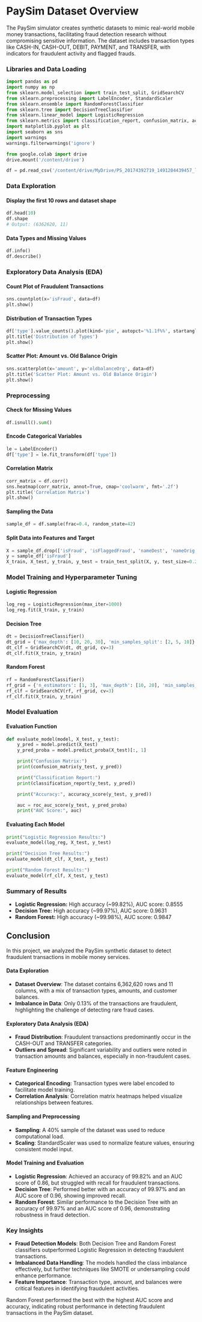 
# PaySim Dataset Overview
The PaySim simulator creates synthetic datasets to mimic real-world mobile money transactions, facilitating fraud detection research without compromising sensitive information. The dataset includes transaction types like CASH-IN, CASH-OUT, DEBIT, PAYMENT, and TRANSFER, with indicators for fraudulent activity and flagged frauds.

### Libraries and Data Loading
```python
import pandas as pd
import numpy as np
from sklearn.model_selection import train_test_split, GridSearchCV
from sklearn.preprocessing import LabelEncoder, StandardScaler
from sklearn.ensemble import RandomForestClassifier
from sklearn.tree import DecisionTreeClassifier
from sklearn.linear_model import LogisticRegression
from sklearn.metrics import classification_report, confusion_matrix, accuracy_score, roc_auc_score
import matplotlib.pyplot as plt
import seaborn as sns
import warnings
warnings.filterwarnings('ignore')

from google.colab import drive
drive.mount('/content/drive')

df = pd.read_csv('/content/drive/MyDrive/PS_20174392719_1491204439457_log.csv')
```

### Data Exploration
#### Display the first 10 rows and dataset shape
```python
df.head(10)
df.shape
# Output: (6362620, 11)
```

#### Data Types and Missing Values
```python
df.info()
df.describe()
```

### Exploratory Data Analysis (EDA)
#### Count Plot of Fraudulent Transactions
```python
sns.countplot(x='isFraud', data=df)
plt.show()
```

#### Distribution of Transaction Types
```python
df['type'].value_counts().plot(kind='pie', autopct='%1.1f%%', startangle=90)
plt.title('Distribution of Types')
plt.show()
```

#### Scatter Plot: Amount vs. Old Balance Origin
```python
sns.scatterplot(x='amount', y='oldbalanceOrg', data=df)
plt.title('Scatter Plot: Amount vs. Old Balance Origin')
plt.show()
```

### Preprocessing
#### Check for Missing Values
```python
df.isnull().sum()
```

#### Encode Categorical Variables
```python
le = LabelEncoder()
df['type'] = le.fit_transform(df['type'])
```

#### Correlation Matrix
```python
corr_matrix = df.corr()
sns.heatmap(corr_matrix, annot=True, cmap='coolwarm', fmt='.2f')
plt.title('Correlation Matrix')
plt.show()
```

#### Sampling the Data
```python
sample_df = df.sample(frac=0.4, random_state=42)
```

#### Split Data into Features and Target
```python
X = sample_df.drop(['isFraud', 'isFlaggedFraud', 'nameDest', 'nameOrig'], axis=1)
y = sample_df['isFraud']
X_train, X_test, y_train, y_test = train_test_split(X, y, test_size=0.2, random_state=42)
```

### Model Training and Hyperparameter Tuning
#### Logistic Regression
```python
log_reg = LogisticRegression(max_iter=1000)
log_reg.fit(X_train, y_train)
```

#### Decision Tree
```python
dt = DecisionTreeClassifier()
dt_grid = {'max_depth': [10, 20, 30], 'min_samples_split': [2, 5, 10]}
dt_clf = GridSearchCV(dt, dt_grid, cv=3)
dt_clf.fit(X_train, y_train)
```

#### Random Forest
```python
rf = RandomForestClassifier()
rf_grid = {'n_estimators': [1, 3], 'max_depth': [10, 20], 'min_samples_leaf': [1, 2]}
rf_clf = GridSearchCV(rf, rf_grid, cv=3)
rf_clf.fit(X_train, y_train)
```

### Model Evaluation
#### Evaluation Function
```python
def evaluate_model(model, X_test, y_test):
    y_pred = model.predict(X_test)
    y_pred_proba = model.predict_proba(X_test)[:, 1]

    print("Confusion Matrix:")
    print(confusion_matrix(y_test, y_pred))

    print("Classification Report:")
    print(classification_report(y_test, y_pred))

    print("Accuracy:", accuracy_score(y_test, y_pred))

    auc = roc_auc_score(y_test, y_pred_proba)
    print("AUC Score:", auc)
```

#### Evaluating Each Model
```python
print("Logistic Regression Results:")
evaluate_model(log_reg, X_test, y_test)

print("Decision Tree Results:")
evaluate_model(dt_clf, X_test, y_test)

print("Random Forest Results:")
evaluate_model(rf_clf, X_test, y_test)
```

### Summary of Results
- **Logistic Regression:** High accuracy (~99.82%), AUC score: 0.8555
- **Decision Tree:** High accuracy (~99.97%), AUC score: 0.9631
- **Random Forest:** High accuracy (~99.98%), AUC score: 0.9847

## Conclusion

In this project, we analyzed the PaySim synthetic dataset to detect fraudulent transactions in mobile money services. 

#### Data Exploration
- **Dataset Overview**: The dataset contains 6,362,620 rows and 11 columns, with a mix of transaction types, amounts, and customer balances.
- **Imbalance in Data**: Only 0.13% of the transactions are fraudulent, highlighting the challenge of detecting rare fraud cases.

#### Exploratory Data Analysis (EDA)
- **Fraud Distribution**: Fraudulent transactions predominantly occur in the CASH-OUT and TRANSFER categories.
- **Outliers and Spread**: Significant variability and outliers were noted in transaction amounts and balances, especially in non-fraudulent cases.

#### Feature Engineering
- **Categorical Encoding**: Transaction types were label encoded to facilitate model training.
- **Correlation Analysis**: Correlation matrix heatmaps helped visualize relationships between features.

#### Sampling and Preprocessing
- **Sampling**: A 40% sample of the dataset was used to reduce computational load.
- **Scaling**: StandardScaler was used to normalize feature values, ensuring consistent model input.

#### Model Training and Evaluation
- **Logistic Regression**: Achieved an accuracy of 99.82% and an AUC score of 0.86, but struggled with recall for fraudulent transactions.
- **Decision Tree**: Performed better with an accuracy of 99.97% and an AUC score of 0.96, showing improved recall.
- **Random Forest**: Similar performance to the Decision Tree with an accuracy of 99.97% and an AUC score of 0.96, demonstrating robustness in fraud detection.

### Key Insights
- **Fraud Detection Models**: Both Decision Tree and Random Forest classifiers outperformed Logistic Regression in detecting fraudulent transactions.
- **Imbalanced Data Handling**: The models handled the class imbalance effectively, but further techniques like SMOTE or undersampling could enhance performance.
- **Feature Importance**: Transaction type, amount, and balances were critical features in identifying fraudulent activities.


Random Forest performed the best with the highest AUC score and accuracy, indicating robust performance in detecting fraudulent transactions in the PaySim dataset.
